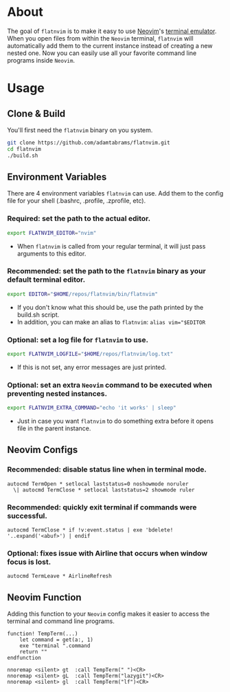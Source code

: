 # About

The goal of `flatnvim` is to make it easy to use [Neovim](https://neovim.io/)'s
[terminal emulator](https://neovim.io/doc/user/nvim_terminal_emulator.html).
When you open files from within the `Neovim` terminal, `flatnvim` will automatically add them
to the current instance instead of creating a new nested one.
Now you can easily use all your favorite command line programs inside `Neovim`.

# Usage

## Clone & Build
You'll first need the `flatnvim` binary on you system.

```sh
git clone https://github.com/adamtabrams/flatnvim.git
cd flatnvim
./build.sh
```

## Environment Variables
There are 4 environment variables `flatnvim` can use.
Add them to the config file for your shell (.bashrc, .profile, .zprofile, etc).

### Required: set the path to the actual editor.
```sh
export FLATNVIM_EDITOR="nvim"
```
- When `flatnvim` is called from your regular terminal, it will just pass arguments to this editor.

### Recommended: set the path to the `flatnvim` binary as your default terminal editor.
```sh
export EDITOR="$HOME/repos/flatnvim/bin/flatnvim"
```
- If you don't know what this should be, use the path printed by the build.sh script.
- In addition, you can make an alias to `flatnvim`: `alias vim="$EDITOR`

### Optional: set a log file for `flatnvim` to use.
```sh
export FLATNVIM_LOGFILE="$HOME/repos/flatnvim/log.txt"
```
- If this is not set, any error messages are just printed.

### Optional: set an extra `Neovim` command to be executed when preventing nested instances.
```sh
export FLATNVIM_EXTRA_COMMAND="echo 'it works' | sleep"
```
- Just in case you want `flatnvim` to do something extra before it opens file in the parent instance.


## Neovim Configs

### Recommended: disable status line when in terminal mode.
```viml
autocmd TermOpen * setlocal laststatus=0 noshowmode noruler
  \| autocmd TermClose * setlocal laststatus=2 showmode ruler

```

### Recommended: quickly exit terminal if commands were successful.
```viml
autocmd TermClose * if !v:event.status | exe 'bdelete! '..expand('<abuf>') | endif
```

### Optional: fixes issue with Airline that occurs when window focus is lost.
```viml
autocmd TermLeave * AirlineRefresh
```


## Neovim Function

Adding this function to your `Neovim` config makes it easier to access the terminal and command line programs.

```viml
function! TempTerm(...)
    let command = get(a:, 1)
    exe "terminal ".command
    return ""
endfunction
```

```viml
nnoremap <silent> gt  :call TempTerm(" ")<CR>
nnoremap <silent> gL  :call TempTerm("lazygit")<CR>
nnoremap <silent> gl  :call TempTerm("lf")<CR>
```
